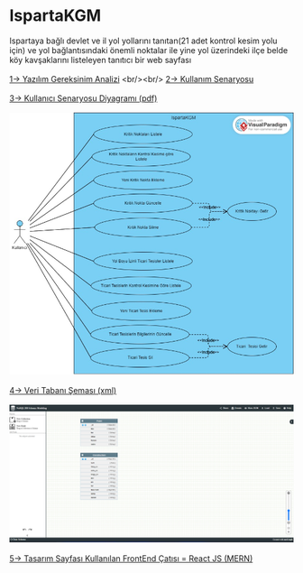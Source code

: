 # IspartaKGM
Ispartaya bağlı devlet ve il yol yollarını tanıtan(21 adet kontrol  kesim yolu için) ve yol bağlantısındaki önemli noktalar ile  yine yol üzerindeki  ilçe belde köy kavşaklarını listeleyen tanıtıcı bir web sayfası 
<br/><br/>
[1-> Yazılım Gereksinim Analizi](https://github.com/kemalkasli/IspartaKGM/blob/main/Yaz%C4%B1l%C4%B1m%20Gereksinim%20Analizi%20-%202221032073%20-%20Kemal%20KA%C5%9ELI%20(08.03.2024).pdf)
<br/><br/>
[2-> Kullanım Senaryosu](https://github.com/kemalkasli/IspartaKGM/blob/main/Kullan%C4%B1m%20Senaryosu.pdf)
<br/><br/>
[3-> Kullanıcı Senaryosu Diyagramı (pdf)](https://github.com/kemalkasli/IspartaKGM/blob/main/Kullan%C4%B1c%C4%B1%20Senaryosu%20Diyagram%C4%B1.pdf)
<br/><br/>
![3-> Kullanıcı Senaryosu Diyagramı (jpeg)](https://github.com/kemalkasli/IspartaKGM/blob/main/Kullan%C4%B1c%C4%B1%20Senaryosu%20Diyagram%C4%B1.jpg)
<br/><br/>
[4-> Veri Tabanı Şeması (xml)](https://github.com/kemalkasli/IspartaKGM/blob/main/veri%20taban%C4%B1%20diyagram%C4%B1%20nosqldbm-19_03_2024_16_18_32.xml)
<br/><br/>
![4-> Veri Tabanı Şeması (png)](https://github.com/kemalkasli/IspartaKGM/blob/main/Veri%20Taban%C4%B1%20Diyagram%C4%B1.png)
<br/><br/>
[5-> Tasarım Sayfası Kullanılan FrontEnd Çatısı = React JS (MERN)](https://github.com/kemalkasli/IspartaKGM/blob/main/Yaz%C4%B1l%C4%B1m%20Gereksinim%20Analizi%20-%202221032073%20-%20Kemal%20KA%C5%9ELI%20(08.03.2024).pdf)
